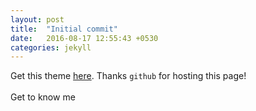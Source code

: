 ```yaml
---
layout: post
title:  "Initial commit"
date:   2016-08-17 12:55:43 +0530
categories: jekyll
---
```

Get this theme [here][theme-github]. Thanks `github` for hosting this page! 
<br />
<br />
Get to know me &nbsp; &nbsp; &nbsp;<a href="http://facebook.com/rishi25m"><i class="fa fa-facebook"></i></a> &nbsp; &nbsp; &nbsp;<a href="http://github.com/rishimi"><i class="fa fa-github"></i></a>&nbsp; &nbsp; &nbsp;<a href="/RishiMishra.PDF"><i class="fa fa-file-pdf-o" aria-hidden="true"></i></a>

[theme-github]: https://github.com/hemangsk/DevJournal
